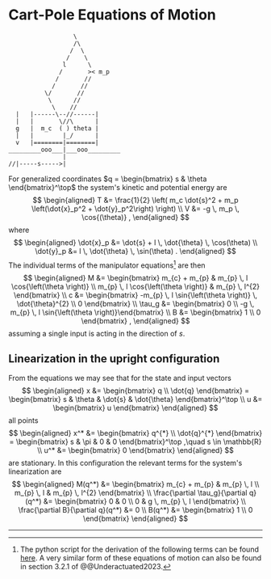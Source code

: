 # Cart-Pole Equations of Motion
```
                  \
                  /\
                 /  \
                /    \
               l      \
              /       >< m_p
             /       //
            /       //
          \/       //
           \      //
            \    //
  |   |------\--//------|
  |   |       \//\      |
  g   |  m_c  ( ) theta |
  |   |        |_/      |
  v   |========|========|
_________ooo___|___ooo_________
               |
//|-----s----->|
```
For generalized coordinates $q = \begin{bmatrix} s & \theta \end{bmatrix}^\top$ the system's kinetic and potential energy are
$$
\begin{aligned}
	T &= \frac{1}{2} \left( m_c \dot{s}^2 + m_p \left(\dot{x}_p^2 + \dot{y}_p^2\right) \right) \\
	V &= -g \, m_p \, \cos{(\theta)} ,
\end{aligned}
$$
where
$$
\begin{aligned}
	\dot{x}_p &= \dot{s} + l \, \dot{\theta} \, \cos(\theta) \\
	\dot{y}_p &= l \, \dot{\theta} \, \sin(\theta) .
\end{aligned}
$$
The individual terms of the manipulator equations[^1] are then
$$
\begin{aligned}
	M
	&=
	\begin{bmatrix}
		m_{c} + m_{p} & m_{p} \, l \cos{\left(\theta \right)} \\
		m_{p} \, l \cos{\left(\theta \right)} & m_{p} \, l^{2}
	\end{bmatrix}
	\\
	c &= \begin{bmatrix} -m_{p} \, l \sin{\left(\theta \right)} \, \dot{\theta}^{2} \\ 0 \end{bmatrix}
	\\
	\tau_g &= \begin{bmatrix} 0 \\ -g \, m_{p} \, l \sin{\left(\theta \right)}\end{bmatrix}
	\\
	B &= \begin{bmatrix}
		1 \\ 0
	\end{bmatrix} ,
\end{aligned}
$$
assuming a single input is acting in the direction of $s$.

## Linearization in the upright configuration

From the equations we may see that for the state and input vectors
$$
\begin{aligned}
x &= \begin{bmatrix} q \\ \dot{q} \end{bmatrix} = \begin{bmatrix} s & \theta & \dot{s} & \dot{\theta} \end{bmatrix}^\top \\
u &= \begin{bmatrix} u \end{bmatrix}
\end{aligned}
$$
all points
$$
\begin{aligned}
x^* &= \begin{bmatrix} q^{*} \\ \dot{q}^{*} \end{bmatrix} = \begin{bmatrix} s & \pi & 0 & 0 \end{bmatrix}^\top ,\quad s \in \mathbb{R} \\
u^* &= \begin{bmatrix} 0 \end{bmatrix}
\end{aligned}
$$
are stationary. In this configuration the relevant terms for the system's linearization are
$$
\begin{aligned}
M(q^*) &=	\begin{bmatrix}
	m_{c} + m_{p} & m_{p} \, l \\
	m_{p} \, l & m_{p} \, l^{2}
\end{bmatrix} \\
\frac{\partial \tau_g}{\partial q}(q^*) &= \begin{bmatrix} 0 & 0 \\ 0 & g \, m_{p} \, l \end{bmatrix} \\
\frac{\partial B}{\partial q}(q^*) &= 0 \\
B(q^*) &= \begin{bmatrix}
	1 \\ 0
\end{bmatrix} 
\end{aligned}
$$

---

[^1]: The python script for the derivation of the following terms can be found [here](https://github.com/lieskjur/CartPoleEoM). A very similar form of these equations of motion can also be found in section 3.2.1 of @@Underactuated2023. 
